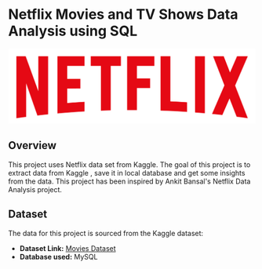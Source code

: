 # Netflix Movies and TV Shows Data Analysis using SQL

![](https://github.com/sshreya/PortfolioProjects/blob/main/Netflix%20Data%20Analysis/logo.png)

## Overview
This project uses Netflix data set from Kaggle. The goal of this project is to extract data from Kaggle , save it in local database and get some insights from the data.
This project has been inspired by Ankit Bansal's Netflix Data Analysis project.

## Dataset
The data for this project is sourced from the Kaggle dataset:

- **Dataset Link:** [Movies Dataset](https://www.kaggle.com/datasets/shivamb/netflix-shows?resource=download)
- **Database used:** MySQL 





